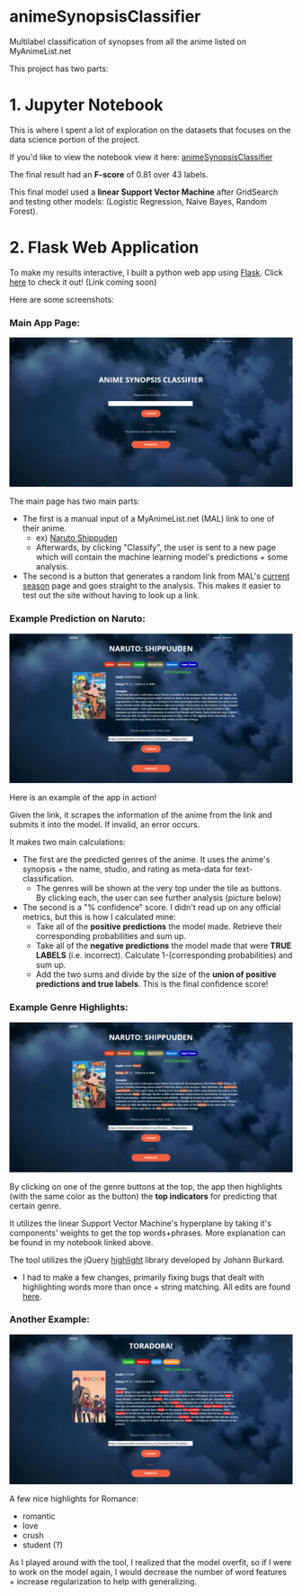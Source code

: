 # animeSynopsisClassifier
Multilabel classification of synopses from all the anime listed on MyAnimeList.net

This project has two parts:

# 1. Jupyter Notebook
This is where I spent a lot of exploration on the datasets that focuses on the data science portion of the project.

If you'd like to view the notebook view it here: 
[animeSynopsisClassifier](https://nbviewer.jupyter.org/github/kurtisdavid/animeSynopsisClassifier/blob/master/AnimeSynopsisClassifier.ipynb)

The final result had an **F-score** of 0.81 over 43 labels. 

This final model used a **linear Support Vector Machine** after GridSearch and testing other models: (Logistic Regression, Naive Bayes, Random Forest).

# 2. Flask Web Application
To make my results interactive, I built a python web app using [Flask](http://flask.pocoo.org/). Click [here](https://kurtisdavid.pythonanywhere.com) to check it out! (Link coming soon)

Here are some screenshots:

### Main App Page:
![Home](https://github.com/kurtisdavid/animeSynopsisClassifier/blob/master/images/Home.PNG)

The main page has two main parts:
* The first is a manual input of a MyAnimeList.net (MAL) link to one of their anime.
  * ex) [Naruto Shippuden](https://myanimelist.net/anime/1735/Naruto__Shippuuden)
  * Afterwards, by clicking "Classify", the user is sent to a new page which will contain the machine learning model's predictions + some analysis.
* The second is a button that generates a random link from MAL's [current season](https://myanimelist.net/anime/season) page and goes straight to the analysis. This makes it easier to test out the site without having to look up a link.

### Example Prediction on Naruto:
![Naruto1](https://github.com/kurtisdavid/animeSynopsisClassifier/blob/master/images/example1.PNG)

Here is an example of the app in action!

Given the link, it scrapes the information of the anime from the link and submits it into the model. If invalid, an error occurs.

It makes two main calculations:
* The first are the predicted genres of the anime. It uses the anime's synopsis + the name, studio, and rating as meta-data for text-classification.
  * The genres will be shown at the very top under the tile as buttons. By clicking each, the user can see further analysis (picture below)
* The second is a "% confidence" score. I didn't read up on any official metrics, but this is how I calculated mine:
  * Take all of the **positive predictions** the model made. Retrieve their corresponding probabilities and sum up.
  * Take all of the **negative predictions** the model made that were **TRUE LABELS** (i.e. incorrect). Calculate 1-(corresponding probabilities) and sum up.
  * Add the two sums and divide by the size of the **union of positive predictions and true labels**. This is the final confidence score!


### Example Genre Highlights:

![Naruto2](https://github.com/kurtisdavid/animeSynopsisClassifier/blob/master/images/example2.PNG)

By clicking on one of the genre buttons at the top, the app then highlights (with the same color as the button) the **top indicators** for predicting that certain genre. 

It utilizes the linear Support Vector Machine's hyperplane by taking it's components' weights to get the top words+phrases. More explanation can be found in my notebook linked above.

The tool utilizes the jQuery [highlight](http://johannburkard.de/blog/programming/javascript/highlight-javascript-text-higlighting-jquery-plugin.html) library developed by Johann Burkard. 
* I had to make a few changes, primarily fixing bugs that dealt with highlighting words more than once + string matching. All edits are found [here](https://github.com/kurtisdavid/animeSynopsisClassifier/blob/master/app/app/static/js/jquery.highlight-5.js).

### Another Example:

![Toradora](https://github.com/kurtisdavid/animeSynopsisClassifier/blob/master/images/example3.PNG)

A few nice highlights for Romance:
* romantic
* love
* crush
* student (?)

As I played around with the tool, I realized that the model overfit, so if I were to work on the model again, I would decrease the number of word features + increase regularization to help with generalizing.
